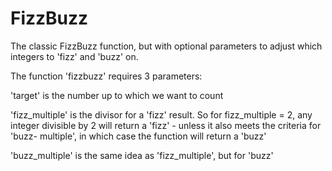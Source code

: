 # FizzBuzz
The classic FizzBuzz function, but with optional parameters to adjust which integers to 'fizz' and 'buzz' on.

The function 'fizzbuzz' requires 3 parameters:

  'target' is the number up to which we want to count
  
  'fizz_multiple' is the divisor for a 'fizz' result. So for fizz_multiple = 2, any integer divisible by 2 will return a 'fizz' - unless it also meets the criteria for 'buzz-    multiple', in which case the function will return a 'buzz' 
  
  'buzz_multiple' is the same idea as 'fizz_multiple', but for 'buzz'
